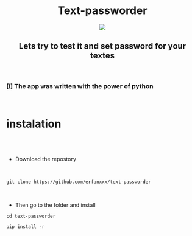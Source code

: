 <h1 align="center">Text-passworder</h1>

<p align="center"><img src="https://www.seculore.com/hs-fs/hubfs/Images/Active%20Images/Webinar%20Images/Secure%20Communications.jpeg?width=640&height=350&name=Secure%20Communications.jpeg"/></p>

<h2 align="center">Lets try to test it and set password for your textes</h2>

<br>

### [i] The app was written with the power of python

<br>

# instalation

<br><br>

- Download the repostory
 
<br>

```
git clone https://github.com/erfanxxx/text-passworder

```
<br>

- Then go to the folder and install

```
cd text-passworder

pip install -r
```



